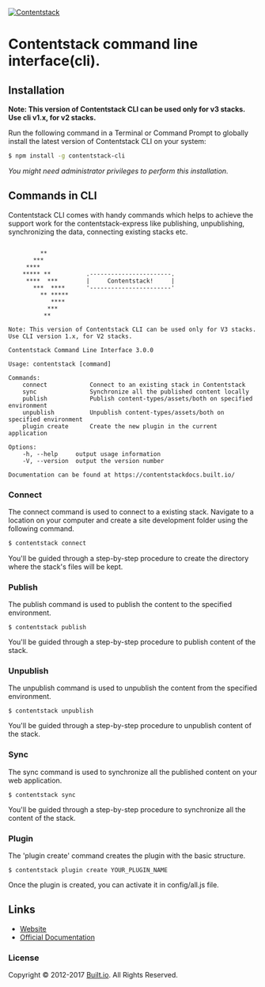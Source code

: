 [![Contentstack](https://www.contentstack.com/docs/static/images/contentstack.png)](https://www.contentstack.com/)

# Contentstack command line interface(cli).

## Installation
**Note: This version of Contentstack CLI can be used only for v3 stacks.
Use cli v1.x, for v2 stacks.**

Run the following command in a Terminal or Command Prompt to globally install the latest version of Contentstack CLI on your system:

```bash
$ npm install -g contentstack-cli
```
*You might need administrator privileges to perform this installation.*

## Commands in CLI

Contentstack CLI comes with handy commands which helps to achieve the support work for the contentstack-express like publishing, unpublishing, synchronizing the data, connecting existing stacks etc.

```

	     **
	   ***
	 ****
	***** **          .-----------------------.
	 ****  ***        |     Contentstack!     |
	   ***  ****      '-----------------------'
	     ** *****
	        ****
	       ***
	      **
	      
Note: This version of Contentstack CLI can be used only for V3 stacks. Use CLI version 1.x, for V2 stacks.

Contentstack Command Line Interface 3.0.0

Usage: contentstack [command]

Commands:
    connect            Connect to an existing stack in Contentstack
    sync               Synchronize all the published content locally
    publish            Publish content-types/assets/both on specified environment
    unpublish          Unpublish content-types/assets/both on specified environment
    plugin create      Create the new plugin in the current application

Options:
    -h, --help     output usage information
    -V, --version  output the version number

Documentation can be found at https://contentstackdocs.built.io/
```
### Connect
The connect command is used to connect to a existing stack. Navigate to a location on your computer and create a site development folder using the following command.
```bash
$ contentstack connect
```
You'll be guided through a step-by-step procedure to create the directory where the stack's files will be kept.

### Publish

The publish command is used to publish the content to the specified environment.

```
$ contentstack publish
```
You'll be guided through a step-by-step procedure to publish content of the stack.

### Unpublish

The unpublish command is used to unpublish the content from the specified environment.

```
$ contentstack unpublish
```
You'll be guided through a step-by-step procedure to unpublish content of the stack.

### Sync

The sync command is used to synchronize all the published content on your web application.

```
$ contentstack sync
```
You'll be guided through a step-by-step procedure to synchronize all the content of the stack.

### Plugin

The 'plugin create' command creates the plugin with the basic structure.

```
$ contentstack plugin create YOUR_PLUGIN_NAME
```
Once the plugin is created, you can activate it in config/all.js file.

## Links
 - [Website](https://www.built.io/products/contentstack/overview)
 - [Official Documentation](https://contentstackdocs.built.io/developer/web/framework-cli)

### License
Copyright © 2012-2017 [Built.io](https://www.built.io/). All Rights Reserved.

